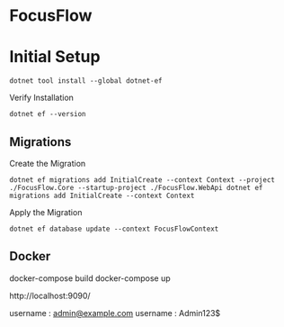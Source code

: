 # FocusFlow

# Initial Setup

```
dotnet tool install --global dotnet-ef
```

Verify Installation
```
dotnet ef --version
```

## Migrations
Create the Migration

``
dotnet ef migrations add InitialCreate --context Context --project ./FocusFlow.Core --startup-project ./FocusFlow.WebApi
dotnet ef migrations add InitialCreate --context Context
``

Apply the Migration

``
dotnet ef database update --context FocusFlowContext
``

## Docker
docker-compose build
docker-compose up

http://localhost:9090/

username : admin@example.com
username : Admin123$